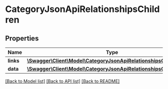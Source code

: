 # CategoryJsonApiRelationshipsChildren

## Properties
Name | Type | Description | Notes
------------ | ------------- | ------------- | -------------
**links** | [**\Swagger\Client\Model\CategoryJsonApiRelationshipsChildrenLinks**](CategoryJsonApiRelationshipsChildrenLinks.md) |  | [optional] 
**data** | [**\Swagger\Client\Model\CategoryJsonApiRelationshipsChildrenData[]**](CategoryJsonApiRelationshipsChildrenData.md) |  | [optional] 

[[Back to Model list]](../../README.md#documentation-for-models) [[Back to API list]](../../README.md#documentation-for-api-endpoints) [[Back to README]](../../README.md)

